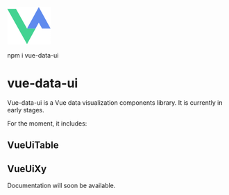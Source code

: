 ![Screenshot](public/logo.png)

npm i vue-data-ui

# vue-data-ui

Vue-data-ui is a Vue data visualization components library.
It is currently in early stages.

For the moment, it includes:

## VueUiTable
## VueUiXy

Documentation will soon be available.